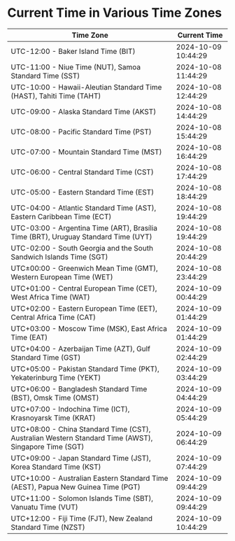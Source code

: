 # Current Time in Various Time Zones

| Time Zone | Current Time |
|-----------|--------------|
| UTC-12:00 - Baker Island Time (BIT) | 2024-10-09 10:44:29 |
| UTC-11:00 - Niue Time (NUT), Samoa Standard Time (SST) | 2024-10-08 11:44:29 |
| UTC-10:00 - Hawaii-Aleutian Standard Time (HAST), Tahiti Time (TAHT) | 2024-10-08 12:44:29 |
| UTC-09:00 - Alaska Standard Time (AKST) | 2024-10-08 14:44:29 |
| UTC-08:00 - Pacific Standard Time (PST) | 2024-10-08 15:44:29 |
| UTC-07:00 - Mountain Standard Time (MST) | 2024-10-08 16:44:29 |
| UTC-06:00 - Central Standard Time (CST) | 2024-10-08 17:44:29 |
| UTC-05:00 - Eastern Standard Time (EST) | 2024-10-08 18:44:29 |
| UTC-04:00 - Atlantic Standard Time (AST), Eastern Caribbean Time (ECT) | 2024-10-08 19:44:29 |
| UTC-03:00 - Argentina Time (ART), Brasília Time (BRT), Uruguay Standard Time (UYT) | 2024-10-08 19:44:29 |
| UTC-02:00 - South Georgia and the South Sandwich Islands Time (SGT) | 2024-10-08 20:44:29 |
| UTC±00:00 - Greenwich Mean Time (GMT), Western European Time (WET) | 2024-10-08 23:44:29 |
| UTC+01:00 - Central European Time (CET), West Africa Time (WAT) | 2024-10-09 00:44:29 |
| UTC+02:00 - Eastern European Time (EET), Central Africa Time (CAT) | 2024-10-09 01:44:29 |
| UTC+03:00 - Moscow Time (MSK), East Africa Time (EAT) | 2024-10-09 01:44:29 |
| UTC+04:00 - Azerbaijan Time (AZT), Gulf Standard Time (GST) | 2024-10-09 02:44:29 |
| UTC+05:00 - Pakistan Standard Time (PKT), Yekaterinburg Time (YEKT) | 2024-10-09 03:44:29 |
| UTC+06:00 - Bangladesh Standard Time (BST), Omsk Time (OMST) | 2024-10-09 04:44:29 |
| UTC+07:00 - Indochina Time (ICT), Krasnoyarsk Time (KRAT) | 2024-10-09 05:44:29 |
| UTC+08:00 - China Standard Time (CST), Australian Western Standard Time (AWST), Singapore Time (SGT) | 2024-10-09 06:44:29 |
| UTC+09:00 - Japan Standard Time (JST), Korea Standard Time (KST) | 2024-10-09 07:44:29 |
| UTC+10:00 - Australian Eastern Standard Time (AEST), Papua New Guinea Time (PGT) | 2024-10-09 09:44:29 |
| UTC+11:00 - Solomon Islands Time (SBT), Vanuatu Time (VUT) | 2024-10-09 09:44:29 |
| UTC+12:00 - Fiji Time (FJT), New Zealand Standard Time (NZST) | 2024-10-09 10:44:29 |

